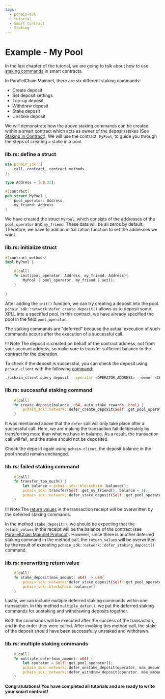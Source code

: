 ```yaml
---
tags:
  - pchain-sdk
  - tutorial
  - Smart Contract
  - Staking
---
```


# Example - My Pool

In the last chapter of the tutorial, we are going to talk about how to use [staking commands](../../../fundamentals/transactions.md#staking-commands) in smart contracts. 

In ParallelChain Mainnet, there are six different staking commands:

- Create deposit
- Set deposit settings
- Top-up deposit
- Withdraw deposit
- Stake deposit
- Unstake deposit

We will demonstrate how the above staking commands can be created within a smart contract 
which acts as owner of the deposit/stakes (See [Staking in Contract](../advanced/staking_in_contract.md)). We will use the contract, `MyPool`, 
to guide you through the steps of creating a stake in a pool.

### lib.rs: define a struct
```rust
use pchain_sdk::{
    call, contract, contract_methods
};

type Address = [u8;32];

#[contract]
pub struct MyPool {
    pool_operator: Address,
    my_friend: Address
}

```
We have created the struct `MyPool`, which consists of the addresses of the `pool_operator` and `my_friend`. These data will be all zeros by default. Therefore, we have to add an initialization function to set the addresses we want.

### lib.rs: initialize struct
```rust
#[contract_methods]
impl MyPool {

    #[call]
    fn init(pool_operator: Address, my_friend: Address){
        MyPool { pool_operator, my_friend }.set();
    } 
    
}
```

After adding the `init()` function, we can try creating a deposit into the pool. `pchain_sdk::network:defer_create_deposit()` allows us to deposit some XPLL into a specified pool. In this contract, we have already specified the pool in the field `pool_operator`.


The staking commands are "deferred" because the actual execution of such commands occurs after the execution of a successful call. 

!!! Note 
    The deposit is created on behalf of the contract address, not from your account address, so make sure to transfer
sufficient balance to the contract for the operation.


To check if the deposit is successful, you can check the deposit using `pchain-client` with the following [command](../../../for_users/pchain_client_cli/query.md#get-deposit-and-stake):
```sh
./pchain_client query deposit --operator <OPERATOR_ADDRESS> --owner <CONTRACT_ADDRESS>
```

### lib.rs: successful staking command
```rust
    #[call]
    fn create_deposit(balance: u64, auto_stake_rewards: bool) {
        pchain_sdk::network::defer_create_deposit(Self::get_pool_operator(), balance, auto_stake_rewards)
    }
```

It was mentioned above that the `defer` call will only take place after a successful call. Here, we are making the transaction fail deliberately by transferring more than what we have in balance. As a result, the transaction call will fail, and the stake should not be deposited. 

Check the deposit again using `pchain-client`, the deposit balance in the pool should remain unchanged.

### lib.rs: failed staking command

```rust
    #[call]
    fn transfer_too_much() {
        let balance = pchain_sdk::blockchain::balance();
        pchain_sdk::transfer(Self::get_my_friend(), balance + 1);
        pchain_sdk::network::defer_stake_deposit(Self::get_pool_operator(), balance);
    }
```

!!! Note
    The [return values](../../../fundamentals/transactions.md#receipt-and-logs) in the transaction receipt will be overwritten by the deferred staking commands. 

In the method `stake_deposit()`, we should be expecting that the `return_values` in the receipt will be the 
balance of the contract (see [ParallelChain Mainnet Protocol](https://github.com/parallelchain-io/parallelchain-protocol/blob/master/Runtime.md)). However, since there is another deferred staking command in the method call, the `return_values`
will be overwritten by the result of executing `pchain_sdk::network::defer_staking_deposit()` command.

### lib.rs: overwriting return value
```rust
    #[call]
    fn stake_deposit(max_amount: u64) -> u64{
        pchain_sdk::network::defer_stake_deposit(Self::get_pool_operator(), max_amount);
        pchain_sdk::blockchain::balance()
    }
```

Lastly, we can include multiple deferred staking commands within one transaction. In this method `multiple_defer()`,
we put the deferred staking commands for unstaking and withdrawing deposits together.

Both the commands will be executed after the success of the transaction, and in the order they were called. After invoking this method call, the stake of the deposit should have been successfully unstaked and withdrawn.

### lib.rs: multiple staking commands
```rust
    #[call]
    fn multiple_defer(max_amount: u64) {
        let operator = Self::get_pool_operator();
        pchain_sdk::network::defer_unstake_deposit(operator, max_amount);
        pchain_sdk::network::defer_withdraw_deposit(operator, max_amount);
    }

```

**Congratulations! You have completed all tutorials and are ready to write your smart contract!**